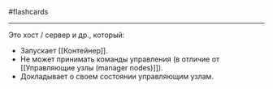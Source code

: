 #flashcards 
***
Это хост / сервер и др., который:
- Запускает [[Контейнер]].
- Не может принимать команды управления (в отличие от [[Управляющие узлы (manager nodes)]]).
- Докладывает о своем состоянии управляющим узлам.